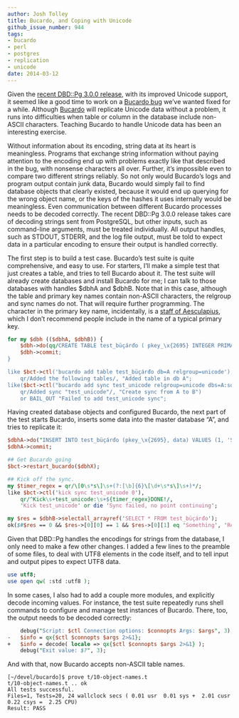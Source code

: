 ```yaml
---
author: Josh Tolley
title: Bucardo, and Coping with Unicode
github_issue_number: 944
tags:
- bucardo
- perl
- postgres
- replication
- unicode
date: 2014-03-12
---
```




Given the [recent DBD::Pg 3.0.0 release](/blog/2014/02/dbdpg-utf-8-perl-postgresql), with its improved Unicode support, it seemed like a good time to work on a [Bucardo bug](https://github.com/bucardo/bucardo/issues/47) we’ve wanted fixed for a while. Although [Bucardo](https://bucardo.org) will replicate Unicode data without a problem, it runs into difficulties when table or column in the database include non-ASCII characters. Teaching Bucardo to handle Unicode data has been an interesting exercise.

Without information about its encoding, string data at its heart is meaningless. Programs that exchange string information without paying attention to the encoding end up with problems exactly like that described in the bug, with nonsense characters all over. Further, it’s impossible even to compare two different strings reliably. So not only would Bucardo’s logs and program output contain junk data, Bucardo would simply fail to find database objects that clearly existed, because it would end up querying for the wrong object name, or the keys of the hashes it uses internally would be meaningless. Even communication between different Bucardo processes needs to be decoded correctly. The recent DBD::Pg 3.0.0 release takes care of decoding strings sent from PostgreSQL, but other inputs, such as command-line arguments, must be treated individually. All output handles, such as STDOUT, STDERR, and the log file output, must be told to expect data in a particular encoding to ensure their output is handled correctly.

The first step is to build a test case. Bucardo’s test suite is quite comprehensive, and easy to use. For starters, I’ll make a simple test that just creates a table, and tries to tell Bucardo about it. The test suite will already create databases and install Bucardo for me; I can talk to those databases with handles $dbhA and $dbhB. Note that in this case, although the table and primary key names contain non-ASCII characters, the relgroup and sync names do not. That will require further programming. The character in the primary key name, incidentally, is a [staff of Aesculapius](https://en.wikipedia.org/wiki/Rod_of_Asclepius), which I don’t recommend people include in the name of a typical primary key.

```perl
for my $dbh (($dbhA, $dbhB)) {
    $dbh->do(qq/CREATE TABLE test_büçárđo ( pkey_\x{2695} INTEGER PRIMARY KEY, data TEXT );/);
    $dbh->commit;
}

like $bct->ctl('bucardo add table test_büçárđo db=A relgroup=unicode'),
    qr/Added the following tables/, "Added table in db A";
like($bct->ctl("bucardo add sync test_unicode relgroup=unicode dbs=A:source,B:target"),
    qr/Added sync "test_unicode"/, "Create sync from A to B")
    or BAIL_OUT "Failed to add test_unicode sync";
```

Having created database objects and configured Bucardo, the next part of the test starts Bucardo, inserts some data into the master database “A”, and tries to replicate it:

```perl
$dbhA->do("INSERT INTO test_büçárđo (pkey_\x{2695}, data) VALUES (1, 'Something')");
$dbhA->commit;

## Get Bucardo going
$bct->restart_bucardo($dbhX);

## Kick off the sync.
my $timer_regex = qr/\[0\s*s\]\s+(?:[\b]{6}\[\d+\s*s\]\s+)*/;
like $bct->ctl('kick sync test_unicode 0'),
    qr/^Kick\s+test_unicode:\s+${timer_regex}DONE!/,
    'Kick test_unicode' or die 'Sync failed, no point continuing';

my $res = $dbhB->selectall_arrayref('SELECT * FROM test_büçárđo');
ok($#$res == 0 && $res->[0][0] == 1 && $res->[0][1] eq 'Something', 'Replication worked');
```

Given that DBD::Pg handles the encodings for strings from the database, I only need to make a few other changes. I added a few lines to the preamble of some files, to deal with UTF8 elements in the code itself, and to tell input and output pipes to expect UTF8 data.

```perl
use utf8;
use open qw( :std :utf8 );
```

In some cases, I also had to add a couple more modules, and explicitly decode incoming values. For instance, the test suite repeatedly runs shell commands to configure and manage test instances of Bucardo. There, too, the output needs to be decoded correctly:

```perl
    debug("Script: $ctl Connection options: $connopts Args: $args", 3);
-   $info = qx{$ctl $connopts $args 2>&1};
+   $info = decode( locale => qx{$ctl $connopts $args 2>&1} );
    debug("Exit value: $?", 3);
```

And with that, now Bucardo accepts non-ASCII table names.

```nohighlight
[~/devel/bucardo]$ prove t/10-object-names.t 
t/10-object-names.t .. ok     
All tests successful.
Files=1, Tests=20, 24 wallclock secs ( 0.01 usr  0.01 sys +  2.01 cusr  0.22 csys =  2.25 CPU)
Result: PASS
```

